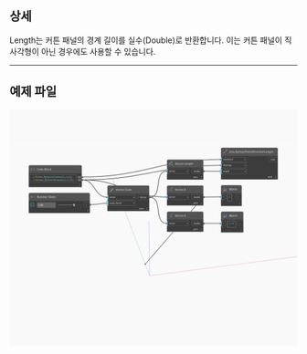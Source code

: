 ## 상세
Length는 커튼 패널의 경계 길이를 실수(Double)로 반환합니다. 이는 커튼 패널이 직사각형이 아닌 경우에도 사용할 수 있습니다.
___
## 예제 파일

![Length](./Autodesk.DesignScript.Geometry.Vector.Length_img.jpg)

